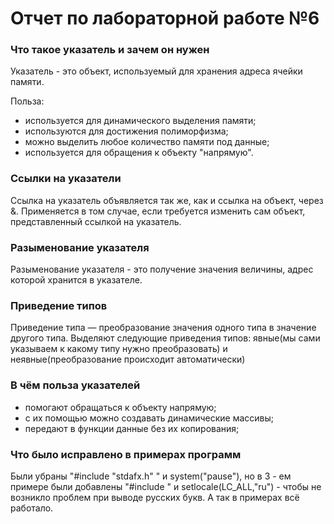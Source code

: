 # Отчет по лабораторной работе №6

### Что такое указатель и зачем он нужен

Указатель - это объект, используемый для хранения адреса ячейки памяти.

Польза:

- используется для динамического выделения памяти;
- используются для достижения полиморфизма;
- можно выделить любое количество памяти под данные;
- используется для обращения к объекту "напрямую".

### Ссылки на указатели

Ссылка на указатель объявляется так же, как и ссылка на объект, через &. Применяется в том случае, если требуется изменить сам объект, представленный ссылкой на указатель.

### Разыменование указателя

Разыменование указателя - это получение значения величины, адрес которой хранится в указателе.

### Приведение типов

Приведение типа — преобразование значения одного типа в значение другого типа. Выделяют следующие приведения типов:
явные(мы сами указываем к какому типу нужно преобразовать) и неявные(преобразование происходит автоматически)

### В чём польза указателей

- помогают обращаться к объекту напрямую;
- c их помощью можно создавать динамические массивы;
- передают в функции данные без их копирования;

### Что было исправлено в примерах программ

Были убраны "#include "stdafx.h" " и system("pause"), но в 3 - ем примере были добавлены "#include <clocale> " и setlocale(LC_ALL,"ru") - чтобы не возникло проблем при выводе русских букв.
А так в примерах всё работало.